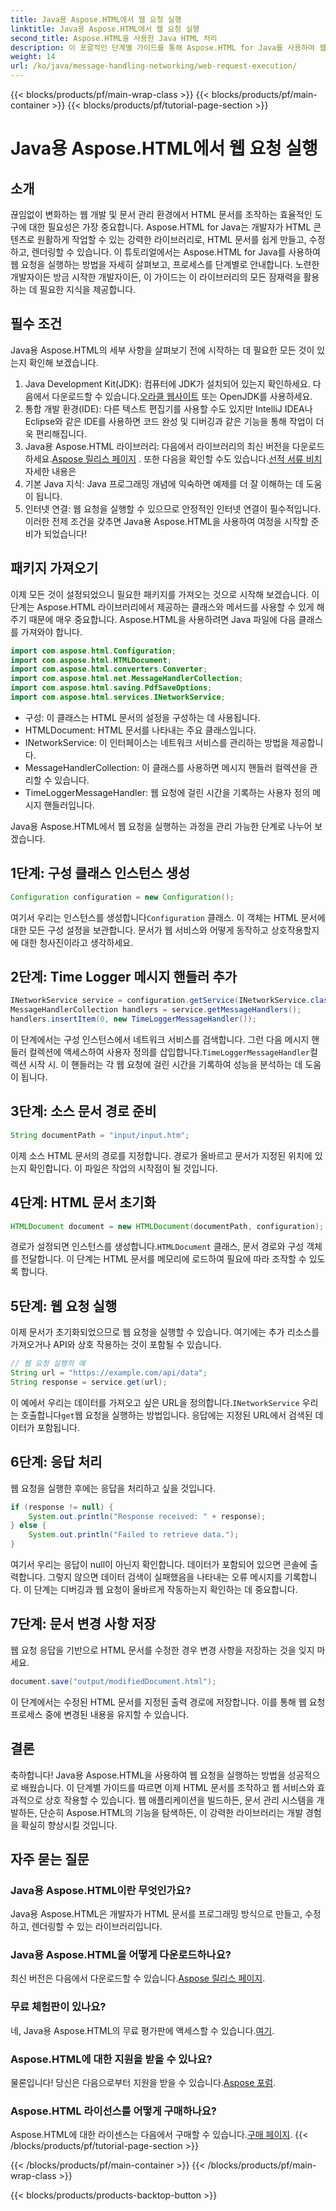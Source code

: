 ```yaml
---
title: Java용 Aspose.HTML에서 웹 요청 실행
linktitle: Java용 Aspose.HTML에서 웹 요청 실행
second_title: Aspose.HTML을 사용한 Java HTML 처리
description: 이 포괄적인 단계별 가이드를 통해 Aspose.HTML for Java를 사용하여 웹 요청을 실행하는 방법을 알아보세요. HTML 문서 관리 기술을 향상시키세요.
weight: 14
url: /ko/java/message-handling-networking/web-request-execution/
---
```


{{< blocks/products/pf/main-wrap-class >}}
{{< blocks/products/pf/main-container >}}
{{< blocks/products/pf/tutorial-page-section >}}

# Java용 Aspose.HTML에서 웹 요청 실행

## 소개
끊임없이 변화하는 웹 개발 및 문서 관리 환경에서 HTML 문서를 조작하는 효율적인 도구에 대한 필요성은 가장 중요합니다. Aspose.HTML for Java는 개발자가 HTML 콘텐츠로 원활하게 작업할 수 있는 강력한 라이브러리로, HTML 문서를 쉽게 만들고, 수정하고, 렌더링할 수 있습니다. 이 튜토리얼에서는 Aspose.HTML for Java를 사용하여 웹 요청을 실행하는 방법을 자세히 살펴보고, 프로세스를 단계별로 안내합니다. 노련한 개발자이든 방금 시작한 개발자이든, 이 가이드는 이 라이브러리의 모든 잠재력을 활용하는 데 필요한 지식을 제공합니다.
## 필수 조건
Java용 Aspose.HTML의 세부 사항을 살펴보기 전에 시작하는 데 필요한 모든 것이 있는지 확인해 보겠습니다.
1.  Java Development Kit(JDK): 컴퓨터에 JDK가 설치되어 있는지 확인하세요. 다음에서 다운로드할 수 있습니다.[오라클 웹사이트](https://www.oracle.com/java/technologies/javase-jdk11-downloads.html) 또는 OpenJDK를 사용하세요.
2. 통합 개발 환경(IDE): 다른 텍스트 편집기를 사용할 수도 있지만 IntelliJ IDEA나 Eclipse와 같은 IDE를 사용하면 코드 완성 및 디버깅과 같은 기능을 통해 작업이 더욱 편리해집니다.
3.  Java용 Aspose.HTML 라이브러리: 다음에서 라이브러리의 최신 버전을 다운로드하세요.[Aspose 릴리스 페이지](https://releases.aspose.com/html/java/) . 또한 다음을 확인할 수도 있습니다.[선적 서류 비치](https://reference.aspose.com/html/java/) 자세한 내용은
4. 기본 Java 지식: Java 프로그래밍 개념에 익숙하면 예제를 더 잘 이해하는 데 도움이 됩니다.
5. 인터넷 연결: 웹 요청을 실행할 수 있으므로 안정적인 인터넷 연결이 필수적입니다.
이러한 전제 조건을 갖추면 Java용 Aspose.HTML을 사용하여 여정을 시작할 준비가 되었습니다!
## 패키지 가져오기
이제 모든 것이 설정되었으니 필요한 패키지를 가져오는 것으로 시작해 보겠습니다. 이 단계는 Aspose.HTML 라이브러리에서 제공하는 클래스와 메서드를 사용할 수 있게 해주기 때문에 매우 중요합니다.
Aspose.HTML을 사용하려면 Java 파일에 다음 클래스를 가져와야 합니다.
```java
import com.aspose.html.Configuration;
import com.aspose.html.HTMLDocument;
import com.aspose.html.converters.Converter;
import com.aspose.html.net.MessageHandlerCollection;
import com.aspose.html.saving.PdfSaveOptions;
import com.aspose.html.services.INetworkService;
```

- 구성: 이 클래스는 HTML 문서의 설정을 구성하는 데 사용됩니다.
- HTMLDocument: HTML 문서를 나타내는 주요 클래스입니다.
- INetworkService: 이 인터페이스는 네트워크 서비스를 관리하는 방법을 제공합니다.
- MessageHandlerCollection: 이 클래스를 사용하면 메시지 핸들러 컬렉션을 관리할 수 있습니다.
- TimeLoggerMessageHandler: 웹 요청에 걸린 시간을 기록하는 사용자 정의 메시지 핸들러입니다.

Java용 Aspose.HTML에서 웹 요청을 실행하는 과정을 관리 가능한 단계로 나누어 보겠습니다.
## 1단계: 구성 클래스 인스턴스 생성
```java
Configuration configuration = new Configuration();
```

 여기서 우리는 인스턴스를 생성합니다`Configuration` 클래스. 이 객체는 HTML 문서에 대한 모든 구성 설정을 보관합니다. 문서가 웹 서비스와 어떻게 동작하고 상호작용할지에 대한 청사진이라고 생각하세요.
## 2단계: Time Logger 메시지 핸들러 추가
```java
INetworkService service = configuration.getService(INetworkService.class);
MessageHandlerCollection handlers = service.getMessageHandlers();
handlers.insertItem(0, new TimeLoggerMessageHandler());
```

 이 단계에서는 구성 인스턴스에서 네트워크 서비스를 검색합니다. 그런 다음 메시지 핸들러 컬렉션에 액세스하여 사용자 정의를 삽입합니다.`TimeLoggerMessageHandler`컬렉션 시작 시. 이 핸들러는 각 웹 요청에 걸린 시간을 기록하여 성능을 분석하는 데 도움이 됩니다.
## 3단계: 소스 문서 경로 준비
```java
String documentPath = "input/input.htm";
```

이제 소스 HTML 문서의 경로를 지정합니다. 경로가 올바르고 문서가 지정된 위치에 있는지 확인합니다. 이 파일은 작업의 시작점이 될 것입니다.
## 4단계: HTML 문서 초기화
```java
HTMLDocument document = new HTMLDocument(documentPath, configuration);
```

 경로가 설정되면 인스턴스를 생성합니다.`HTMLDocument` 클래스, 문서 경로와 구성 객체를 전달합니다. 이 단계는 HTML 문서를 메모리에 로드하여 필요에 따라 조작할 수 있도록 합니다.
## 5단계: 웹 요청 실행
이제 문서가 초기화되었으므로 웹 요청을 실행할 수 있습니다. 여기에는 추가 리소스를 가져오거나 API와 상호 작용하는 것이 포함될 수 있습니다.
```java
// 웹 요청 실행의 예
String url = "https://example.com/api/data";
String response = service.get(url);
```

 이 예에서 우리는 데이터를 가져오고 싶은 URL을 정의합니다.`INetworkService` 우리는 호출합니다`get`웹 요청을 실행하는 방법입니다. 응답에는 지정된 URL에서 검색된 데이터가 포함됩니다.
## 6단계: 응답 처리
웹 요청을 실행한 후에는 응답을 처리하고 싶을 것입니다.
```java
if (response != null) {
    System.out.println("Response received: " + response);
} else {
    System.out.println("Failed to retrieve data.");
}
```
여기서 우리는 응답이 null이 아닌지 확인합니다. 데이터가 포함되어 있으면 콘솔에 출력합니다. 그렇지 않으면 데이터 검색이 실패했음을 나타내는 오류 메시지를 기록합니다. 이 단계는 디버깅과 웹 요청이 올바르게 작동하는지 확인하는 데 중요합니다.
## 7단계: 문서 변경 사항 저장
웹 요청 응답을 기반으로 HTML 문서를 수정한 경우 변경 사항을 저장하는 것을 잊지 마세요.
```java
document.save("output/modifiedDocument.html");
```

이 단계에서는 수정된 HTML 문서를 지정된 출력 경로에 저장합니다. 이를 통해 웹 요청 프로세스 중에 변경된 내용을 유지할 수 있습니다.
## 결론
축하합니다! Java용 Aspose.HTML을 사용하여 웹 요청을 실행하는 방법을 성공적으로 배웠습니다. 이 단계별 가이드를 따르면 이제 HTML 문서를 조작하고 웹 서비스와 효과적으로 상호 작용할 수 있습니다. 웹 애플리케이션을 빌드하든, 문서 관리 시스템을 개발하든, 단순히 Aspose.HTML의 기능을 탐색하든, 이 강력한 라이브러리는 개발 경험을 확실히 향상시킬 것입니다.
## 자주 묻는 질문
### Java용 Aspose.HTML이란 무엇인가요?
Java용 Aspose.HTML은 개발자가 HTML 문서를 프로그래밍 방식으로 만들고, 수정하고, 렌더링할 수 있는 라이브러리입니다.
### Java용 Aspose.HTML을 어떻게 다운로드하나요?
 최신 버전은 다음에서 다운로드할 수 있습니다.[Aspose 릴리스 페이지](https://releases.aspose.com/html/java/).
### 무료 체험판이 있나요?
 네, Java용 Aspose.HTML의 무료 평가판에 액세스할 수 있습니다.[여기](https://releases.aspose.com/).
### Aspose.HTML에 대한 지원을 받을 수 있나요?
 물론입니다! 당신은 다음으로부터 지원을 받을 수 있습니다.[Aspose 포럼](https://forum.aspose.com/c/html/29).
### Aspose.HTML 라이선스를 어떻게 구매하나요?
 Aspose.HTML에 대한 라이센스는 다음에서 구매할 수 있습니다.[구매 페이지](https://purchase.aspose.com/buy).
{{< /blocks/products/pf/tutorial-page-section >}}

{{< /blocks/products/pf/main-container >}}
{{< /blocks/products/pf/main-wrap-class >}}

{{< blocks/products/products-backtop-button >}}
